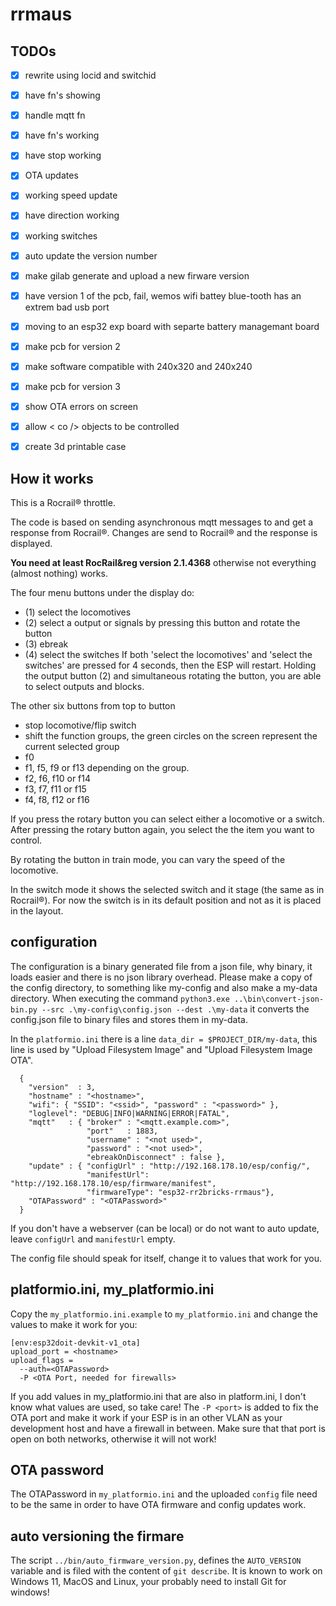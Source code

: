 # rrmaus

## TODOs

- [x] rewrite using locid and switchid
- [x] have fn's showing
- [x] handle mqtt fn
- [x] have fn's working
- [x] have stop working
- [x] OTA updates
- [x] working speed update
- [x] have direction working
- [x] working switches
- [x] auto update the version number
- [x] make gilab generate and upload a new firware version
- [x] have version 1 of the pcb, fail, wemos wifi battey blue-tooth has an extrem bad usb port
- [x] moving to an esp32 exp board with separte battery managemant board
- [x] make pcb for version 2
- [x] make software compatible with 240x320 and 240x240
- [x] make pcb for version 3
- [x] show OTA errors on screen
- [x] allow < co /> objects to be controlled
- [x] create 3d printable case


## How it works

This is a Rocrail&reg; throttle.

The code is based on sending asynchronous mqtt messages to and get a response from Rocrail&reg;.
Changes are send to Rocrail&reg; and the response is displayed.

**You need at least RocRail&reg version 2.1.4368** otherwise not everything (almost nothing) works.

The four menu buttons under the display do:
 - (1) select the locomotives 
 - (2) select a output or signals by pressing this button and rotate the button
 - (3) ebreak
 - (4) select the switches
If both 'select the locomotives' and 'select the switches' are pressed for 4 seconds, then the ESP will restart.
Holding the output button (2) and simultaneous rotating the button, you are able to select outputs and blocks.

The other six buttons from top to button
 - stop locomotive/flip switch
 - shift the function groups, the green circles on the screen represent the current selected group
 - f0
 - f1, f5, f9 or f13 depending on the group.
 - f2, f6, f10 or f14
 - f3, f7, f11 or f15
 - f4, f8, f12 or f16

 If you press the rotary button you can select either a locomotive or a switch. After pressing the rotary button again, you select the the item you want to control.

 By rotating the button in train mode, you can vary the speed of the locomotive.

 In the switch mode it shows the selected switch and it stage (the same as in Rocrail&reg;). For now the switch is in its default position and not as it is placed in the layout.
  
## configuration

The configuration is a binary generated file from a json file, why binary, it loads easier and there is no json library overhead.
Please make a copy of the config directory, to something like my-config and also make a my-data directory. When executing the command 
```python3.exe ..\bin\convert-json-bin.py --src .\my-config\config.json --dest .\my-data``` it converts the config.json file to binary files and stores them in my-data.

In the ```platformio.ini``` there is a line ```data_dir = $PROJECT_DIR/my-data```, this line is used by "Upload Filesystem Image" and "Upload Filesystem Image OTA".

```
  {
    "version"  : 3,
    "hostname" : "<hostname>",
    "wifi": { "SSID": "<ssid>", "password" : "<password>" },
    "loglevel": "DEBUG|INFO|WARNING|ERROR|FATAL", 
    "mqtt"   : { "broker" : "<mqtt.example.com>", 
                 "port"   : 1883,
                 "username" : "<not used>",
                 "password" : "<not used>", 
                 "ebreakOnDisconnect" : false },
    "update" : { "configUrl" : "http://192.168.178.10/esp/config/",
                 "manifestUrl": "http://192.168.178.10/esp/firmware/manifest",
                 "firmwareType": "esp32-rr2bricks-rrmaus"},
    "OTAPassword" : "<OTAPassword>"
  }
```
If you don't have a webserver (can be local) or do not want to auto update, leave ```configUrl``` and ```manifestUrl``` empty.

The config file should speak for itself, change it to values that work for you.

## platformio.ini, my_platformio.ini

Copy the ```my_platformio.ini.example``` to ```my_platformio.ini``` and change the values to make it work for you:
```
[env:esp32doit-devkit-v1_ota]
upload_port = <hostname>
upload_flags = 
  --auth=<OTAPassword>
  -P <OTA Port, needed for firewalls>
```
If you add values in my_platformio.ini that are also in platform.ini, I don't know what values are used, so take care!
The ```-P <port>``` is added to fix the OTA port and make it work if your ESP is in an other VLAN as your development host and have a firewall in between. Make sure that that port is open on both networks, otherwise it will not work!

## OTA password

The OTAPassword in ```my_platformio.ini``` and the uploaded ```config``` file need to be the same in order to have OTA firmware and config updates work. 

## auto versioning the firmare

The script ```../bin/auto_firmware_version.py```, defines the ```AUTO_VERSION``` variable and is filed with the content of ```git describe```. It is known to work on Windows 11, MacOS and Linux, your probably need to install Git for windows! 
 
